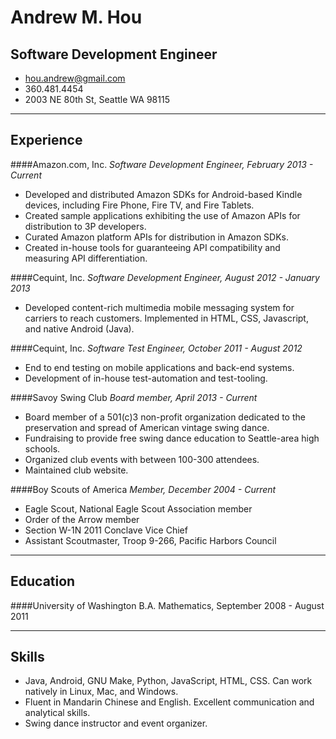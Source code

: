# Andrew M. Hou
## Software Development Engineer

* hou.andrew@gmail.com
* 360.481.4454
* 2003 NE 80th St, Seattle WA 98115

---

## Experience

####Amazon.com, Inc.
*Software Development Engineer, February 2013 - Current*

* Developed and distributed Amazon SDKs for Android-based Kindle devices, including Fire Phone, Fire TV, and Fire Tablets.
* Created sample applications exhibiting the use of Amazon APIs for distribution to 3P developers.
* Curated Amazon platform APIs for distribution in Amazon SDKs.
* Created in-house tools for guaranteeing API compatibility and measuring API differentiation.

####Cequint, Inc.
*Software Development Engineer, August 2012 - January 2013*

* Developed content-rich multimedia mobile messaging system for carriers to reach customers. Implemented in HTML, CSS, Javascript, and native Android (Java).

####Cequint, Inc.
*Software Test Engineer, October 2011 - August 2012*

* End to end testing on mobile applications and back-end systems.
* Development of in-house test-automation and test-tooling.

####Savoy Swing Club
*Board member, April 2013 - Current*

* Board member of a 501(c)3 non-profit organization dedicated to the preservation and spread of American vintage swing dance.
* Fundraising to provide free swing dance education to Seattle-area high schools.
* Organized club events with between 100-300 attendees.
* Maintained club website.

####Boy Scouts of America
*Member, December 2004 - Current*

* Eagle Scout, National Eagle Scout Association member
* Order of the Arrow member
* Section W-1N 2011 Conclave Vice Chief
* Assistant Scoutmaster, Troop 9-266, Pacific Harbors Council

---------

## Education

####University of Washington
B.A. Mathematics, September 2008 - August 2011

---------

## Skills

* Java, Android, GNU Make, Python, JavaScript, HTML, CSS. Can work natively in Linux, Mac, and Windows.
* Fluent in Mandarin Chinese and English. Excellent communication and analytical skills.
* Swing dance instructor and event organizer.
